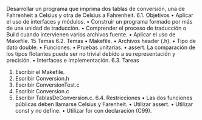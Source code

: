 Desarrollar un programa que imprima dos tablas de conversión, una de
Fahrenheit a Celsius y otra de Celsius a Fahrenheit.
6.1. Objetivos
• Aplicar el uso de interfaces y módulos.
• Construir un programa formado por más de una unidad de traducción.
• Comprender el proceso de traducción o Build cuando intervienen varios
archivos fuente.
• Aplicar el uso de Makefile.
15
Temas
6.2. Temas
•  Makefile.
• Archivos header (.h).
• Tipo de dato double.
• Funciones.
• Pruebas unitarias.
• assert.
La comparación de los tipos flotantes puede ser no
trivial debido a su representación y precisión.
• Interfaces e Implementación.
6.3. Tareas
1. Escribir el Makefile.
2. Escribir Conversion.h
3. Escribir ConversionTest.c
4. Escribir Conversion.c
5. Escribir TablasDeConversion.c.
6.4. Restricciones
• Las dos funciones públicas deben llamarse Celsius y Farenheit.
• Utilizar assert.
• Utilizar const y no define.
• Utilizar for con declaración (C99).